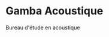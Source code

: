 <!---
path: gamba-acoustique
rank: 3
title: Gamba acoustique
category: Experiences
shortDescription: Gamba acoustique
withSummary: true
withLinks: true
tags:
  - MFC
  - C++
  - C#
--->

# Gamba Acoustique

Bureau d'étude en acoustique

